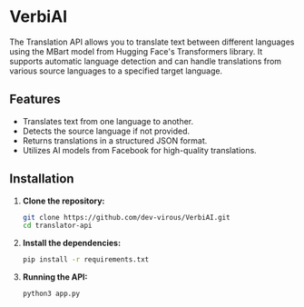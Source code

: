 # VerbiAI

The Translation API allows you to translate text between different languages using the MBart model from Hugging Face's Transformers library. It supports automatic language detection and can handle translations from various source languages to a specified target language.

## Features

- Translates text from one language to another.
- Detects the source language if not provided.
- Returns translations in a structured JSON format.
- Utilizes AI models from Facebook for high-quality translations.

## Installation

1. **Clone the repository:**

   ```bash
   git clone https://github.com/dev-virous/VerbiAI.git
   cd translator-api
   ```
2. **Install the dependencies:**
   ```bash
   pip install -r requirements.txt
   ```
3. **Running the API:**
   ```bash
   python3 app.py
   ```
